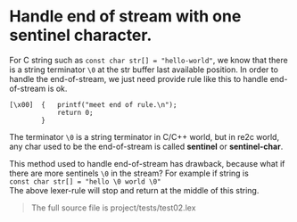 # <a id="HandleEofOne">Handle end of stream with one sentinel character.</a>

For C string such as `const char str[] = "hello-world"`, we know that there is a string terminator `\0` at the str buffer last available position. In order to handle the end-of-stream, we just need provide rule like this to handle end-of-stream is ok.
```
[\x00]  {   printf("meet end of rule.\n");
            return 0;
        }
```
The terminator `\0` is a string terminator in C/C++ world, but in re2c world, any char used to be the end-of-stream is called **sentinel** or **sentinel-char**.  

This method used to handle end-of-stream has drawback, because what if there are more sentinels `\0` in the stream? For example if string is  
 `const char str[] = "hello \0 world \0"`  
 The above lexer-rule will stop and return at the middle of this string.

 > The full source file is project/tests/test02.lex 
